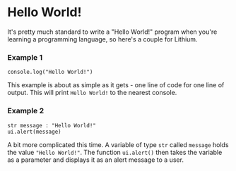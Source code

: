 Hello World!
============

It's pretty much standard to write a "Hello World!" program when you're learning a programming language, so here's a couple for Lithium.

### Example 1

```lithium
console.log("Hello World!")
```

This example is about as simple as it gets - one line of code for one line of output. This will print `Hello World!` to the nearest console.

### Example 2

```lithium
str message : "Hello World!"
ui.alert(message)
```

A bit more complicated this time. A variable of type `str` called `message` holds the value `"Hello World!"`. The function `ui.alert()` then takes the variable as a parameter and displays it as an alert message to a user.

